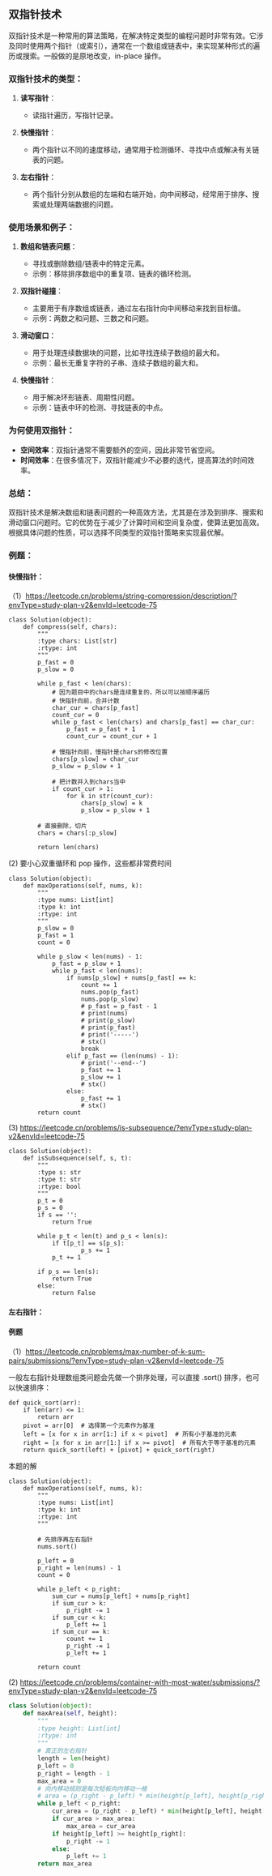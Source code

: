 ## 双指针技术

双指针技术是一种常用的算法策略，在解决特定类型的编程问题时非常有效。它涉及同时使用两个指针（或索引），通常在一个数组或链表中，来实现某种形式的遍历或搜索。一般做的是原地改变，in-place 操作。

### 双指针技术的类型：

1. **读写指针**：
   - 读指针遍历，写指针记录。

2. **快慢指针**：
   - 两个指针以不同的速度移动，通常用于检测循环、寻找中点或解决有关链表的问题。

3. **左右指针**：
   - 两个指针分别从数组的左端和右端开始，向中间移动，经常用于排序、搜索或处理两端数据的问题。

### 使用场景和例子：

1. **数组和链表问题**：
   - 寻找或删除数组/链表中的特定元素。
   - 示例：移除排序数组中的重复项、链表的循环检测。

2. **双指针碰撞**：
   - 主要用于有序数组或链表，通过左右指针向中间移动来找到目标值。
   - 示例：两数之和问题、三数之和问题。

3. **滑动窗口**：
   - 用于处理连续数据块的问题，比如寻找连续子数组的最大和。
   - 示例：最长无重复字符的子串、连续子数组的最大和。

4. **快慢指针**：
   - 用于解决环形链表、周期性问题。
   - 示例：链表中环的检测、寻找链表的中点。

### 为何使用双指针：

- **空间效率**：双指针通常不需要额外的空间，因此非常节省空间。
- **时间效率**：在很多情况下，双指针能减少不必要的迭代，提高算法的时间效率。

### 总结：

双指针技术是解决数组和链表问题的一种高效方法，尤其是在涉及到排序、搜索和滑动窗口问题时。它的优势在于减少了计算时间和空间复杂度，使算法更加高效。根据具体问题的性质，可以选择不同类型的双指针策略来实现最优解。


### 例题：
#### 快慢指针：
（1）https://leetcode.cn/problems/string-compression/description/?envType=study-plan-v2&envId=leetcode-75

```shell
class Solution(object):
    def compress(self, chars):
        """
        :type chars: List[str]
        :rtype: int
        """
        p_fast = 0
        p_slow = 0
        
        while p_fast < len(chars):
            # 因为题目中的chars是连续重复的，所以可以按顺序遍历
            # 快指针向前，合并计数
            char_cur = chars[p_fast]
            count_cur = 0
            while p_fast < len(chars) and chars[p_fast] == char_cur:
                p_fast = p_fast + 1
                count_cur = count_cur + 1
            
            # 慢指针向前，慢指针是chars的修改位置
            chars[p_slow] = char_cur
            p_slow = p_slow + 1

            # 把计数并入到chars当中
            if count_cur > 1:
                for k in str(count_cur):
                    chars[p_slow] = k
                    p_slow = p_slow + 1
        
        # 直接删除，切片
        chars = chars[:p_slow]

        return len(chars) 
```

(2) 要小心双重循环和 pop 操作，这些都非常费时间

```shell
class Solution(object):
    def maxOperations(self, nums, k):
        """
        :type nums: List[int]
        :type k: int
        :rtype: int
        """
        p_slow = 0
        p_fast = 1
        count = 0

        while p_slow < len(nums) - 1:
            p_fast = p_slow + 1
            while p_fast < len(nums):
                if nums[p_slow] + nums[p_fast] == k:
                    count += 1
                    nums.pop(p_fast)
                    nums.pop(p_slow)
                    # p_fast = p_fast - 1
                    # print(nums)
                    # print(p_slow)
                    # print(p_fast)
                    # print('-----')
                    # stx()
                    break
                elif p_fast == (len(nums) - 1):
                    # print('--end--')
                    p_fast += 1
                    p_slow += 1
                    # stx()
                else:
                    p_fast += 1
                    # stx()
        return count
```

(3) https://leetcode.cn/problems/is-subsequence/?envType=study-plan-v2&envId=leetcode-75

```shell
class Solution(object):
    def isSubsequence(self, s, t):
        """
        :type s: str
        :type t: str
        :rtype: bool
        """
        p_t = 0
        p_s = 0
        if s == '':
            return True

        while p_t < len(t) and p_s < len(s):
            if t[p_t] == s[p_s]:
                    p_s += 1
            p_t += 1
        
        if p_s == len(s):
            return True
        else:
            return False
```


#### 左右指针：
#### 例题
（1）https://leetcode.cn/problems/max-number-of-k-sum-pairs/submissions/?envType=study-plan-v2&envId=leetcode-75

一般左右指针处理数组类问题会先做一个排序处理，可以直接 .sort() 排序，也可以快速排序：

```shell
def quick_sort(arr):
    if len(arr) <= 1:
        return arr
    pivot = arr[0]  # 选择第一个元素作为基准
    left = [x for x in arr[1:] if x < pivot]  # 所有小于基准的元素
    right = [x for x in arr[1:] if x >= pivot]  # 所有大于等于基准的元素
    return quick_sort(left) + [pivot] + quick_sort(right)
```

本题的解

```shell
class Solution(object):
    def maxOperations(self, nums, k):
        """
        :type nums: List[int]
        :type k: int
        :rtype: int
        """

        # 先排序再左右指针
        nums.sort()

        p_left = 0
        p_right = len(nums) - 1
        count = 0

        while p_left < p_right:
            sum_cur = nums[p_left] + nums[p_right]
            if sum_cur > k:
                p_right -= 1
            if sum_cur < k:
                p_left += 1
            if sum_cur == k:
                count += 1
                p_right -= 1
                p_left += 1

        return count
```

(2) https://leetcode.cn/problems/container-with-most-water/submissions/?envType=study-plan-v2&envId=leetcode-75

```python
class Solution(object):
    def maxArea(self, height):
        """
        :type height: List[int]
        :rtype: int
        """
        # 真正的左右指针
        length = len(height)
        p_left = 0
        p_right = length - 1
        max_area = 0
        # 向内移动规则是每次短板向内移动一格
        # area = (p_right - p_left) * min(height[p_left], height[p_right])
        while p_left < p_right:
            cur_area = (p_right - p_left) * min(height[p_left], height[p_right])
            if cur_area > max_area:
                max_area = cur_area
            if height[p_left] >= height[p_right]:
                p_right -= 1
            else:
                p_left += 1
        return max_area
```

